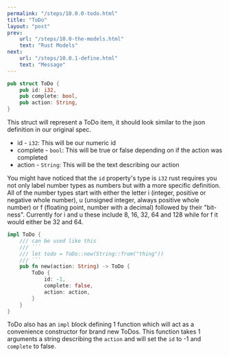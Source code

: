```yaml
---
permalink: "/steps/10.0.0-todo.html"
title: "ToDo"
layout: "post"
prev: 
    url: "/steps/10.0-the-models.html"
    text: "Rust Models"
next:
    url: "/steps/10.0.1-define.html"
    text: "Message"
---
```


```rust 
pub struct ToDo {
    pub id: i32,
    pub complete: bool,
    pub action: String,
}
```

<div class="explain">
<p>This struct will represent a ToDo item, it should look similar to the json definition in our original spec.</p>
<ul>
<li>
id - <code>i32</code>: This will be our numeric id
</li>
<li>
complete - <code>bool</code>: This will be true or false depending on if the action was completed
</li>
<li>
action - <code>String</code>: This will be the text describing our action
</li>
</ul>

<p>You might have noticed that the <code>id</code> property's type is <code>i32</code> rust requires you not only label number types as numbers but with a more specific definition. All of the number types start with either the letter i (integer, positive or negative whole number), u (unsigned integer, always positive whole number) or f (floating point, number with a decimal) followed by their "bit-ness". Currently for i and u these include 8, 16, 32, 64 and 128 while for f it would either be 32 and 64.</p>
</div>

```rust
impl ToDo {
    /// can be used like this 
    /// ```
    /// let todo = ToDo::new(String::from("thing"))
    /// ```
    pub fn new(action: String) -> ToDo {
        ToDo {
            id: -1,
            complete: false,
            action: action,
        }
    }
}
```

<div class="explain">
<p>
ToDo also has an <code>impl</code> block defining 1 function which will act as a convenience constructor for brand new ToDos. This function takes 1 arguments a string describing the <code>action</code> and will set the <code>id</code> to -1 and <code>complete</code> to false.
</p>
</div>
